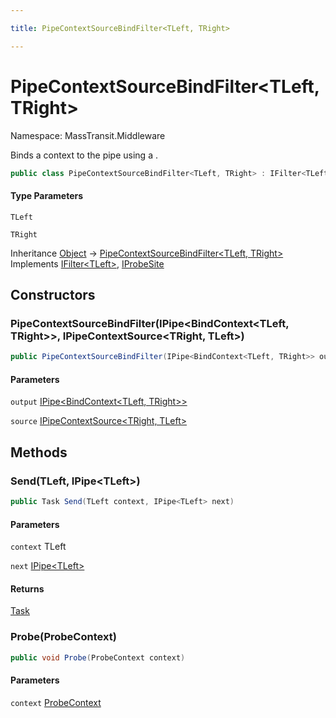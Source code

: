 ```yaml
---

title: PipeContextSourceBindFilter<TLeft, TRight>

---
```


# PipeContextSourceBindFilter\<TLeft, TRight\>

Namespace: MassTransit.Middleware

Binds a context to the pipe using a .

```csharp
public class PipeContextSourceBindFilter<TLeft, TRight> : IFilter<TLeft>, IProbeSite
```

#### Type Parameters

`TLeft`<br/>

`TRight`<br/>

Inheritance [Object](https://learn.microsoft.com/en-us/dotnet/api/system.object) → [PipeContextSourceBindFilter\<TLeft, TRight\>](../masstransit-middleware/pipecontextsourcebindfilter-2)<br/>
Implements [IFilter\<TLeft\>](../../masstransit-abstractions/masstransit/ifilter-1), [IProbeSite](../../masstransit-abstractions/masstransit/iprobesite)

## Constructors

### **PipeContextSourceBindFilter(IPipe\<BindContext\<TLeft, TRight\>\>, IPipeContextSource\<TRight, TLeft\>)**

```csharp
public PipeContextSourceBindFilter(IPipe<BindContext<TLeft, TRight>> output, IPipeContextSource<TRight, TLeft> source)
```

#### Parameters

`output` [IPipe\<BindContext\<TLeft, TRight\>\>](../../masstransit-abstractions/masstransit/ipipe-1)<br/>

`source` [IPipeContextSource\<TRight, TLeft\>](../../masstransit-abstractions/masstransit/ipipecontextsource-2)<br/>

## Methods

### **Send(TLeft, IPipe\<TLeft\>)**

```csharp
public Task Send(TLeft context, IPipe<TLeft> next)
```

#### Parameters

`context` TLeft<br/>

`next` [IPipe\<TLeft\>](../../masstransit-abstractions/masstransit/ipipe-1)<br/>

#### Returns

[Task](https://learn.microsoft.com/en-us/dotnet/api/system.threading.tasks.task)<br/>

### **Probe(ProbeContext)**

```csharp
public void Probe(ProbeContext context)
```

#### Parameters

`context` [ProbeContext](../../masstransit-abstractions/masstransit/probecontext)<br/>
